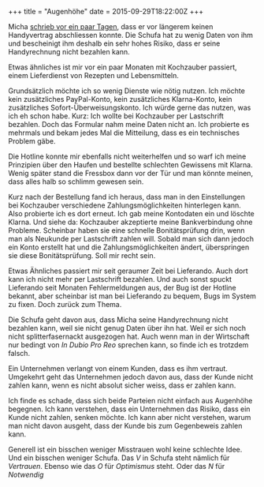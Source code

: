 +++
title = "Augenhöhe"
date = 2015-09-29T18:22:00Z
+++


Micha [schrieb vor ein paar Tagen](http://plasisent.org/2015/kein-handyvertrag-wegen-der-schufa/), dass er vor längerem keinen Handyvertrag abschliessen konnte. Die Schufa hat zu wenig Daten von ihm und bescheinigt ihm deshalb ein sehr hohes Risiko, dass er seine Handyrechnung nicht bezahlen kann.

Etwas ähnliches ist mir vor ein paar Monaten mit Kochzauber passiert, einem Lieferdienst von Rezepten und Lebensmitteln.

Grundsätzlich möchte ich so wenig Dienste wie nötig nutzen. Ich möchte kein zusätzliches PayPal-Konto, kein zusätzliches Klarna-Konto, kein zusätzliches Sofort-Überweisungskonto. Ich würde gerne das nutzen, was ich eh schon habe. Kurz: Ich wollte bei Kochzauber per Lastschrift bezahlen. Doch das Formular nahm meine Daten nicht an. Ich probierte es mehrmals und bekam jedes Mal die Mitteilung, dass es ein technisches Problem gäbe.

Die Hotline konnte mir ebenfalls nicht weiterhelfen und so warf ich meine Prinzipien über den Haufen und bestellte schlechten Gewissens mit Klarna. Wenig später stand die Fressbox dann vor der Tür und man könnte meinen, dass alles halb so schlimm gewesen sein.

Kurz nach der Bestellung fand ich heraus, dass man in den Einstellungen bei Kochzauber verschiedene Zahlungsmöglichkeiten hinterlegen kann. Also probierte ich es dort erneut. Ich gab meine Kontodaten ein und löschte Klarna. Und siehe da: Kochzauber akzeptierte meine Bankverbindung ohne Probleme. Scheinbar haben sie eine schnelle Bonitätsprüfung drin, wenn man als Neukunde per Lastschrift zahlen will. Sobald man sich dann jedoch ein Konto erstellt hat und die Zahlungsmöglichkeiten ändert, überspringen sie diese Bonitätsprüfung. Soll mir recht sein.

Etwas Ähnliches passiert mir seit geraumer Zeit bei Lieferando. Auch dort kann ich nicht mehr per Lastschrift bezahlen. Und auch sonst spuckt Lieferando seit Monaten Fehlermeldungen aus, der Bug ist der Hotline bekannt, aber scheinbar ist man bei Lieferando zu bequem, Bugs im System zu fixen. Doch zurück zum Thema.

Die Schufa geht davon aus, dass Micha seine Handyrechnung nicht bezahlen kann, weil sie nicht genug Daten über ihn hat. Weil er sich noch nicht splitterfasernackt ausgezogen hat. Auch wenn man in der Wirtschaft nur bedingt von *In Dubio Pro Reo* sprechen kann, so finde ich es trotzdem falsch.

Ein Unternehmen verlangt von einem Kunden, dass es ihm vertraut. Umgekehrt geht das Unternehmen jedoch davon aus, dass der Kunde nicht zahlen kann, wenn es nicht absolut sicher weiss, dass er zahlen kann. 

Ich finde es schade, dass sich beide Parteien nicht einfach aus Augenhöhe begegnen. Ich kann verstehen, dass ein Unternehmen das Risiko, dass ein Kunde nicht zahlen, senken möchte. Ich kann aber nicht verstehen, warum man nicht davon ausgeht, dass der Kunde bis zum Gegenbeweis zahlen kann.

Generell ist ein bisschen weniger Misstrauen wohl keine schlechte Idee. Und ein bisschen weniger Schufa. Das *V* in Schufa steht nämlich für *Vertrauen*. Ebenso wie das *O* für *Optimismus* steht. Oder das *N* für *Notwendig*







